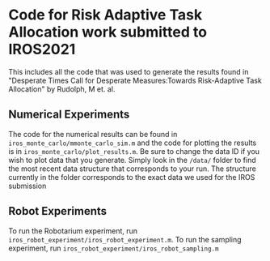 # Code for Risk Adaptive Task Allocation work submitted to IROS2021

This includes all the code that was used to generate the results found in "Desperate Times Call for Desperate Measures:Towards Risk-Adaptive Task Allocation" by Rudolph, M et. al. 

## Numerical Experiments
The code for the numerical results can be found in `iros_monte_carlo/mmonte_carlo_sim.m` and the code for plotting the results is in `iros_monte_carlo/plot_results.m`. Be sure to change the data ID if you wish to plot data that you generate. Simply look in the `/data/` folder to find the most recent data structure that corresponds to your run. The structure currently in the folder corresponds to the exact data we used for the IROS submission

## Robot Experiments
To run the Robotarium experiment, run `iros_robot_experiment/iros_robot_experiment.m`. To run the sampling experiment, run `iros_robot_experiment/iros_robot_sampling.m`

